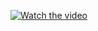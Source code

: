 [![Watch the video](https://img.youtube.com/vi/YOUR_VIDEO_ID/maxresdefault.jpg)](https://www.youtube.com/watch?v=-CqsSuv7U1s)
